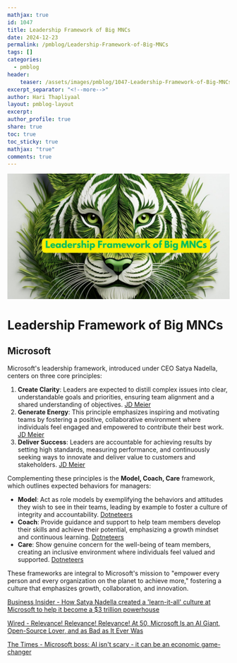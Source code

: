 ```yaml
---
mathjax: true
id: 1047
title: Leadership Framework of Big MNCs
date: 2024-12-23
permalink: /pmblog/Leadership-Framework-of-Big-MNCs
tags: []
categories:
  - pmblog
header:
    teaser: /assets/images/pmblog/1047-Leadership-Framework-of-Big-MNCs.jpg
excerpt_separator: "<!--more-->"   
author: Hari Thapliyaal   
layout: pmblog-layout   
excerpt:   
author_profile: true   
share: true   
toc: true   
toc_sticky: true 
mathjax: "true"
comments: true
---
```


![Leadership-Framework-of-Big-MNCs](/assets/images/pmblog/1047-Leadership-Framework-of-Big-MNCs.jpg)

# Leadership Framework of Big MNCs 

## Microsoft
Microsoft's leadership framework, introduced under CEO Satya Nadella, centers on three core principles:

1. **Create Clarity**: Leaders are expected to distill complex issues into clear, understandable goals and priorities, ensuring team alignment and a shared understanding of objectives.  [JD Meier](https://jdmeier.com/microsoft-leadership-principles/?utm_source=chatgpt.com)  
2. **Generate Energy**: This principle emphasizes inspiring and motivating teams by fostering a positive, collaborative environment where individuals feel engaged and empowered to contribute their best work.  [JD Meier](https://jdmeier.com/microsoft-leadership-principles/?utm_source=chatgpt.com)  
3. **Deliver Success**: Leaders are accountable for achieving results by setting high standards, measuring performance, and continuously seeking ways to innovate and deliver value to customers and stakeholders.  [JD Meier](https://jdmeier.com/microsoft-leadership-principles/?utm_source=chatgpt.com)

Complementing these principles is the **Model, Coach, Care** framework, which outlines expected behaviors for managers:

* **Model**: Act as role models by exemplifying the behaviors and attitudes they wish to see in their teams, leading by example to foster a culture of integrity and accountability.  [Dotneteers](https://dotneteers.net/satya-nadellas-model-model-coach-and-care-the-leadership-framework-for-modern-times/?utm_source=chatgpt.com)  
* **Coach**: Provide guidance and support to help team members develop their skills and achieve their potential, emphasizing a growth mindset and continuous learning.  [Dotneteers](https://dotneteers.net/satya-nadellas-model-model-coach-and-care-the-leadership-framework-for-modern-times/?utm_source=chatgpt.com)  
* **Care**: Show genuine concern for the well-being of team members, creating an inclusive environment where individuals feel valued and supported.  [Dotneteers](https://dotneteers.net/satya-nadellas-model-model-coach-and-care-the-leadership-framework-for-modern-times/?utm_source=chatgpt.com)

These frameworks are integral to Microsoft's mission to "empower every person and every organization on the planet to achieve more," fostering a culture that emphasizes growth, collaboration, and innovation.
  
[Business Insider - How Satya Nadella created a 'learn-it-all' culture at Microsoft to help it become a $3 trillion powerhouse](https://www.businessinsider.com/satya-nadella-microsoft-powerhouse-ai-investment-openai-2024-7)

 
[Wired - Relevance\! Relevance\! Relevance\! At 50, Microsoft Is an AI Giant, Open-Source Lover, and as Bad as It Ever Was](https://www.wired.com/story/at-age-50-microsoft-is-an-ai-giant-an-open-source-lover-and-bad-as-it-ever-was)
 
[The Times - Microsoft boss: AI isn't scary \- it can be an economic game-changer](https://www.thetimes.co.uk/article/big-tech-microsoft-interview-satya-nadella-gks2nl2jb)

